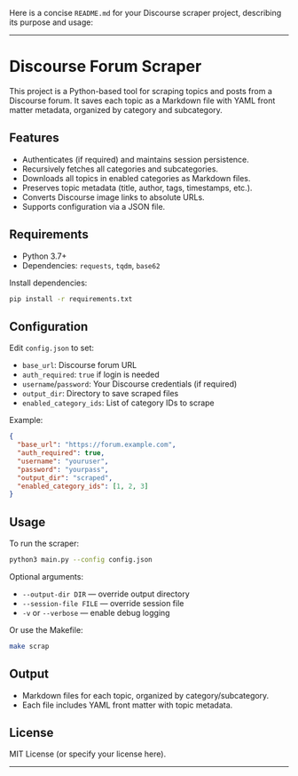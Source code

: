 Here is a concise `README.md` for your Discourse scraper project, describing its purpose and usage:

---

# Discourse Forum Scraper

This project is a Python-based tool for scraping topics and posts from a Discourse forum. It saves each topic as a Markdown file with YAML front matter metadata, organized by category and subcategory.

## Features

- Authenticates (if required) and maintains session persistence.
- Recursively fetches all categories and subcategories.
- Downloads all topics in enabled categories as Markdown files.
- Preserves topic metadata (title, author, tags, timestamps, etc.).
- Converts Discourse image links to absolute URLs.
- Supports configuration via a JSON file.

## Requirements

- Python 3.7+
- Dependencies: `requests`, `tqdm`, `base62`

Install dependencies:
```bash
pip install -r requirements.txt
```

## Configuration

Edit `config.json` to set:
- `base_url`: Discourse forum URL
- `auth_required`: `true` if login is needed
- `username`/`password`: Your Discourse credentials (if required)
- `output_dir`: Directory to save scraped files
- `enabled_category_ids`: List of category IDs to scrape

Example:
```json
{
  "base_url": "https://forum.example.com",
  "auth_required": true,
  "username": "youruser",
  "password": "yourpass",
  "output_dir": "scraped",
  "enabled_category_ids": [1, 2, 3]
}
```

## Usage

To run the scraper:
```bash
python3 main.py --config config.json
```

Optional arguments:
- `--output-dir DIR` — override output directory
- `--session-file FILE` — override session file
- `-v` or `--verbose` — enable debug logging

Or use the Makefile:
```bash
make scrap
```

## Output

- Markdown files for each topic, organized by category/subcategory.
- Each file includes YAML front matter with topic metadata.

## License

MIT License (or specify your license here).

---
